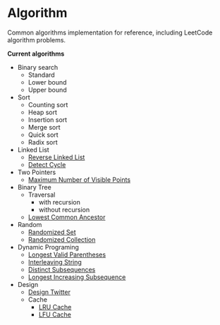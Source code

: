 # Algorithm

Common algorithms implementation for reference, including LeetCode algorithm problems.

**Current algorithms**

- Binary search
    - Standard
    - Lower bound
    - Upper bound
- Sort
    - Counting sort
    - Heap sort
    - Insertion sort
    - Merge sort
    - Quick sort
    - Radix sort
- Linked List
    - [Reverse Linked List](https://leetcode-cn.com/problems/reverse-linked-list/)
    - [Detect Cycle](https://leetcode-cn.com/problems/linked-list-cycle-ii/)
- Two Pointers
    - [Maximum Number of Visible Points](https://leetcode-cn.com/problems/maximum-number-of-visible-points/)
- Binary Tree
    - Traversal
        - with recursion
        - without recursion
    - [Lowest Common Ancestor](https://leetcode-cn.com/problems/lowest-common-ancestor-of-a-binary-tree/)
- Random
    - [Randomized Set](https://leetcode-cn.com/problems/insert-delete-getrandom-o1/)
    - [Randomized Collection](https://leetcode-cn.com/problems/insert-delete-getrandom-o1-duplicates-allowed/)
- Dynamic Programing
    - [Longest Valid Parentheses](https://leetcode-cn.com/problems/longest-valid-parentheses/)
    - [Interleaving String](https://leetcode-cn.com/problems/interleaving-string/)
    - [Distinct Subsequences](https://leetcode-cn.com/problems/distinct-subsequences/)
    - [Longest Increasing Subsequence](https://leetcode-cn.com/problems/longest-increasing-subsequence/)
- Design
    - [Design Twitter](https://leetcode-cn.com/problems/design-twitter/)
    - Cache
        - [LRU Cache](https://leetcode-cn.com/problems/lru-cache/)
        - [LFU Cache](https://leetcode-cn.com/problems/lfu-cache/)
